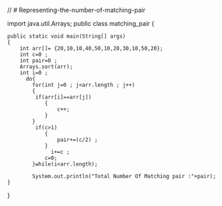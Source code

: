 // # Representing-the-number-of-matching-pair

import java.util.Arrays;
public class matching_pair {

	public static void main(String[] args)
	{
		int arr[]= {20,10,10,40,50,10,20,30,10,50,20};
		int c=0 ;
		int pair=0 ;
		Arrays.sort(arr);			
		int i=0 ;
		  do{
			for(int j=0 ; j<arr.length ; j++)
			{
			 if(arr[i]==arr[j])	 
				{
					c++;
				}
			}
			 if(c>1)
	    		{
    				pair+=(c/2) ;
				}
			      i+=c ;
				c=0;
			}while(i<arr.length);
		 
			System.out.println("Total Number Of Matching pair :"+pair);	
	}	

}
